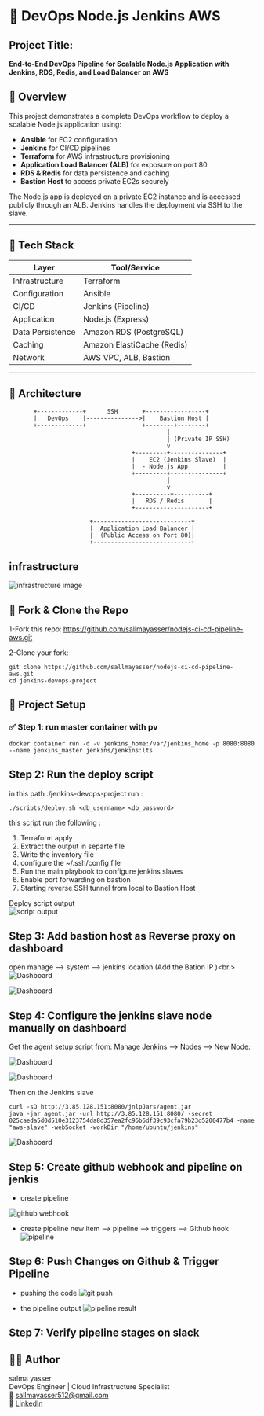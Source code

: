 # 🚀 DevOps Node.js Jenkins AWS

## Project Title:

**End-to-End DevOps Pipeline for Scalable Node.js Application with Jenkins, RDS, Redis, and Load Balancer on AWS**

## 📖 Overview

This project demonstrates a complete DevOps workflow to deploy a scalable Node.js application using:

- **Ansible** for EC2 configuration
- **Jenkins** for CI/CD pipelines
- **Terraform** for AWS infrastructure provisioning
- **Application Load Balancer (ALB)** for exposure on port 80
- **RDS & Redis** for data persistence and caching
- **Bastion Host** to access private EC2s securely

The Node.js app is deployed on a private EC2 instance and is accessed publicly through an ALB. Jenkins handles the deployment via SSH to the slave.

---

## 🧰 Tech Stack

| Layer            | Tool/Service               |
| ---------------- | -------------------------- |
| Infrastructure   | Terraform                  |
| Configuration    | Ansible                    |
| CI/CD            | Jenkins (Pipeline)         |
| Application      | Node.js (Express)          |
| Data Persistence | Amazon RDS (PostgreSQL)    |
| Caching          | Amazon ElastiCache (Redis) |
| Network          | AWS VPC, ALB, Bastion      |

---

## 🧱 Architecture

```text
       +-------------+      SSH       +-----------------+
       |   DevOps    |--------------->|    Bastion Host |
       +-------------+                +--------+--------+
                                             |
                                             | (Private IP SSH)
                                             v
                                   +---------+---------------+
                                   |    EC2 (Jenkins Slave)  |
                                   |  - Node.js App          |
                                   +---------+---------------+
                                             |
                                             v
                                   +----------+----------+
                                   |   RDS / Redis       |
                                   +---------------------+

                       +----------------------------+
                       |  Application Load Balancer |
                       |  (Public Access on Port 80)|
                       +----------------------------+
```

## infrastructure

![infrastructure image ](./images/infra.png)

## 🔁 Fork & Clone the Repo

1-Fork this repo: https://github.com/sallmayasser/nodejs-ci-cd-pipeline-aws.git

2-Clone your fork:

```
git clone https://github.com/sallmayasser/nodejs-ci-cd-pipeline-aws.git
cd jenkins-devops-project
```

## 🚀 Project Setup

### ✅ Step 1: run master container with pv

```
docker container run -d -v jenkins_home:/var/jenkins_home -p 8080:8080 --name jenkins_master jenkins/jenkins:lts
```

## Step 2: Run the deploy script

in this path ./jenkins-devops-project run :

```
./scripts/deploy.sh <db_username> <db_password>
```

this script run the following :

1. Terraform apply
2. Extract the output in separte file
3. Write the inventory file
4. configure the ~/.ssh/config file
5. Run the main playbook to configure jenkins slaves
6. Enable port forwarding on bastion
7. Starting reverse SSH tunnel from local to Bastion Host

Deploy script output <br>
![script output](./images/deploy-script.png)

## Step 3: Add bastion host as Reverse proxy on dashboard

open manage --> system --> jenkins location (Add the Bation IP )<br.>
![Dashboard](./images/reverse-proxy.png)

![Dashboard](./images/after-forword.png)

## Step 4: Configure the jenkins slave node manually on dashboard

Get the agent setup script from: Manage Jenkins --> Nodes --> New Node:

![Dashboard](./images/node.png)

![Dashboard](./images/command.png)

Then on the Jenkins slave

```
curl -sO http://3.85.128.151:8080/jnlpJars/agent.jar
java -jar agent.jar -url http://3.85.128.151:8080/ -secret 025caeda5d0d510e3123754da8d357ea2fc96b6df39c93cfa79b23d5200477b4 -name "aws-slave" -webSocket -workDir "/home/ubuntu/jenkins"
```

![Dashboard](./images/after-node-connected.png)

## Step 5: Create github webhook and pipeline on jenkis

- create pipeline

![github webhook](./images/webhook.png)

- create pipeline
  new item --> pipeline --> triggers --> Github hook
  ![pipeline](./images/pipeline.png)

## Step 6: Push Changes on Github & Trigger Pipeline
- pushing the code 
 ![git push](./images/push.png)

- the pipeline output
 ![pipeline result](./images/pipeline-result.png)

## Step 7: Verify pipeline stages on slack


## 🧑‍💻 Author

salma yasser <br>
DevOps Engineer | Cloud Infrastructure Specialist <br>
📧 [sallmayasser512@gmail.com](mailto:sallmayasser512@gmail.com) <br>
🔗 [LinkedIn](https://www.linkedin.com/in/sallma-yasser)

